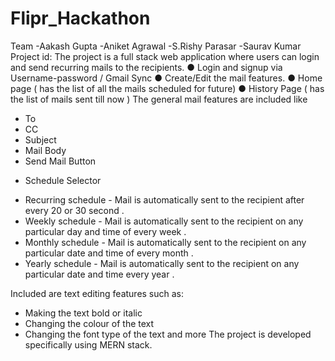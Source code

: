 # Flipr_Hackathon
Team
-Aakash Gupta
-Aniket Agrawal
-S.Rishy Parasar
-Saurav Kumar
Project id: 
 The project is a full stack web application where users can login and send recurring mails to the recipients. 
● Login and signup via Username-password / Gmail Sync 
● Create/Edit the mail features. 
● Home page ( has the list of all the mails scheduled for future) 
● History Page ( has the list of mails sent till now ) 
The general mail features are included like 
- To 
- CC 
- Subject 
- Mail Body 
- Send Mail Button 
+ Schedule Selector 
 - Recurring schedule - Mail is automatically sent to the recipient after every 20 or 30 second .
 - Weekly schedule - Mail is automatically sent to the recipient on any particular day and time of every week .
 - Monthly schedule - Mail is automatically sent to the recipient on any particular date and time of every month .
 - Yearly schedule - Mail is automatically sent to the recipient on any particular date and time every year .

Included are text editing features such as:
- Making the text bold or italic 
- Changing the colour of the text 
- Changing the font type of the text and more
The project is developed specifically using MERN stack.
